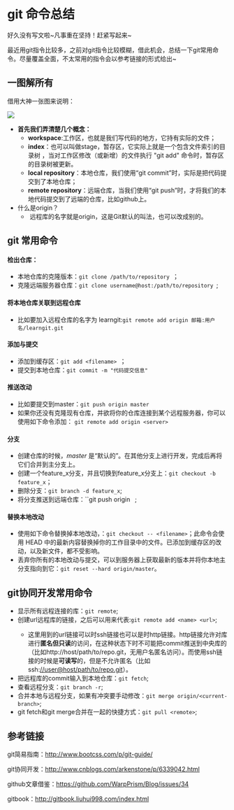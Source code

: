 # git 命令总结

好久没有写文啦~凡事重在坚持！赶紧写起来~

最近用git指令比较多，之前对git指令比较模糊，借此机会，总结一下git常用命令。尽量覆盖全面，不太常用的指令会以参考链接的形式给出~



## 一图解所有

借用大神一张图来说明：

![](https://raw.githubusercontent.com/WarpPrism/Blog/master/imgs/34/git.jpg)



+ **首先我们弄清楚几个概念：**
  + **workspace**:工作区，也就是我们写代码的地方，它持有实际的文件；
  + **index**：也可以叫做stage，暂存区，它实际上就是一个包含文件索引的目录树 ，当对工作区修改（或新增）的文件执行 "git add" 命令时，暂存区的目录树被更新。
  + **local repository**：本地仓库，我们使用“git commit”时，实际是把代码提交到了本地仓库；
  + **remote repository**：远端仓库，当我们使用“git push”时，才将我们的本地代码提交到了远端的仓库，比如github上。
+ 什么是origin？
  +  远程库的名字就是origin，这是Git默认的叫法，也可以改成别的。


## git 常用命令

#### 检出仓库：

+ 本地仓库的克隆版本：`git clone /path/to/repository `；
+ 克隆远端服务器仓库：`git clone username@host:/path/to/repository `;



#### 将本地仓库关联到远程仓库

+  比如要加入远程仓库的名字为 learngit:`git remote add origin 邮箱:用户名/learngit.git`



#### 添加与提交

+ 添加到缓存区：`git add <filename> `；
+ 提交到本地仓库：`git commit -m "代码提交信息" `



#### 推送改动

+ 比如要提交到master：`git push origin master `
+ 如果你还没有克隆现有仓库，并欲将你的仓库连接到某个远程服务器，你可以使用如下命令添加： `git remote add origin <server> `



#### 分支

+ 创建仓库的时候，*master* 是“默认的”。在其他分支上进行开发，完成后再将它们合并到主分支上。
+ 创建一个feature_x分支，并且切换到feature_x分支上：`git checkout -b feature_x`；
+ 删除分支：`git branch -d feature_x`;
+ 将分支推送到远端仓库：``git push origin <branch>` `;



#### 替换本地改动

+ 使用如下命令替换掉本地改动，：`git checkout -- <filename>`；此命令会使用 HEAD 中的最新内容替换掉你的工作目录中的文件。已添加到缓存区的改动，以及新文件，都不受影响。
+ 丢弃你所有的本地改动与提交，可以到服务器上获取最新的版本并将你本地主分支指向到它：`git reset --hard origin/master`。



## git协同开发常用命令

+ 显示所有远程连接的库：`git remote`;
+ 创建url远程库的链接，之后可以用<name>来代表<url>:`git remote add <name> <url>`;
  + 这里用到的url链接可以时ssh链接也可以是时http链接。http链接允许对库进行**匿名但只读**的访问，在这种状态下时不可能把commit推送到中央库的（比如http://host/path/to/repo.git，无用户名匿名访问）。而使用ssh链接的时候是**可读写**的，但是不允许匿名（比如ssh:[//user@host/path/to/repo.git](mailto://user@host/path/to/repo.git)）。
+ 把远程库的commit输入到本地仓库：`git fetch`;
+ 查看远程分支：`git branch -r`;
+ 合并本地与远程分支，如果有冲突要手动修改：`git merge origin/<current-branch>`;
+ git fetch和git merge合并在一起的快捷方式：`git pull <remote>`;



## 参考链接

git简易指南：http://www.bootcss.com/p/git-guide/

git协同开发：http://www.cnblogs.com/arkenstone/p/6339042.html

github文章借鉴：https://github.com/WarpPrism/Blog/issues/34

gitbook：http://gitbook.liuhui998.com/index.html

